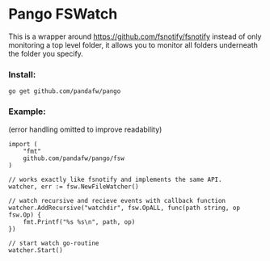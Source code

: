  Pango FSWatch
=====================================================================


This is a wrapper around https://github.com/fsnotify/fsnotify instead of only monitoring a top level folder,
it allows you to monitor all folders underneath the folder you specify.

### Install:

	go get github.com/pandafw/pango


### Example:

(error handling omitted to improve readability)

```golang
import (
	"fmt"
	github.com/pandafw/pango/fsw
)

// works exactly like fsnotify and implements the same API.
watcher, err := fsw.NewFileWatcher()

// watch recursive and recieve events with callback function
watcher.AddRecursive("watchdir", fsw.OpALL, func(path string, op fsw.Op) {
	fmt.Printf("%s %s\n", path, op)
})

// start watch go-routine
watcher.Start()
```

